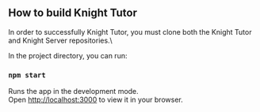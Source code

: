 ## How to build Knight Tutor

In order to successfully Knight Tutor, you must clone both the Knight Tutor and Knight Server repositories.\

In the project directory, you can run:

### `npm start`

Runs the app in the development mode.\
Open [http://localhost:3000](http://localhost:3000) to view it in your browser.

